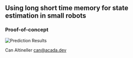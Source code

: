 ## Using long short time memory for state estimation in small robots

### Proof-of-concept

![Prediction Results](prediction_result.png)

Can Altineller <can@acada.dev>

